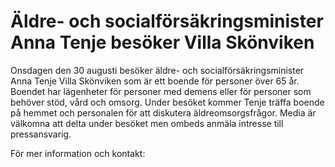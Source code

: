 # Äldre- och socialförsäkringsminister Anna Tenje besöker Villa Skönviken

Onsdagen den 30 augusti besöker äldre- och socialförsäkringsminister Anna Tenje Villa Skönviken som är ett boende för personer över 65 år. Boendet har lägenheter för personer med demens eller för personer som behöver stöd, vård och omsorg. Under besöket kommer Tenje träffa boende på hemmet och personalen för att diskutera äldreomsorgsfrågor. Media är välkomna att delta under besöket men ombeds anmäla intresse till pressansvarig.

För mer information och kontakt:
